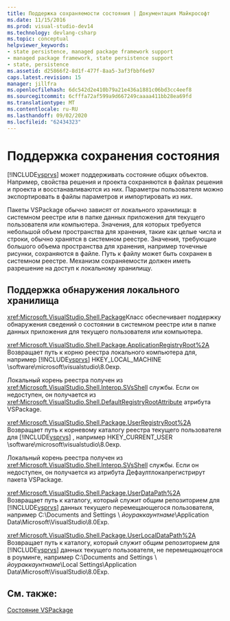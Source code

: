 ```yaml
---
title: Поддержка сохраняемости состояния | Документация Майкрософт
ms.date: 11/15/2016
ms.prod: visual-studio-dev14
ms.technology: devlang-csharp
ms.topic: conceptual
helpviewer_keywords:
- state persistence, managed package framework support
- managed package framework, state persistence support
- state, persistence
ms.assetid: d25866f2-8d1f-477f-8aa5-3af3fbbf6e97
caps.latest.revision: 15
manager: jillfra
ms.openlocfilehash: 6dc542d2e410b79a21e436a1881c06bd3cc4eef8
ms.sourcegitcommit: 6cfffa72af599a9d667249caaaa411bb28ea69fd
ms.translationtype: MT
ms.contentlocale: ru-RU
ms.lasthandoff: 09/02/2020
ms.locfileid: "62434323"
---
```

# <a name="support-for-state-persistence"></a>Поддержка сохранения состояния
[!INCLUDE[vsprvs](../includes/vsprvs-md.md)] может поддерживать состояние общих объектов. Например, свойства решения и проекта сохраняются в файлах решения и проекта и восстанавливаются из них. Параметры пользователя можно экспортировать в файлы параметров и импортировать из них.  
  
 Пакеты VSPackage обычно зависят от локального хранилища: в системном реестре или в папке данных приложения для текущего пользователя или компьютера. Значения, для которых требуется небольшой объем пространства для хранения, такие как целые числа и строки, обычно хранятся в системном реестре. Значения, требующие большого объема пространства для хранения, например точечные рисунки, сохраняются в файле. Путь к файлу может быть сохранен в системном реестре. Механизм сохраняемости должен иметь разрешение на доступ к локальному хранилищу.  
  
## <a name="support-for-locating-local-storage"></a>Поддержка обнаружения локального хранилища  
 <xref:Microsoft.VisualStudio.Shell.Package>Класс обеспечивает поддержку обнаружения сведений о состоянии в системном реестре или в папке данных приложения для текущего пользователя или компьютера.  
  
 <xref:Microsoft.VisualStudio.Shell.Package.ApplicationRegistryRoot%2A>  
 Возвращает путь к корню реестра локального компьютера для, например [!INCLUDE[vsprvs](../includes/vsprvs-md.md)] HKEY_LOCAL_MACHINE \software\microsoft\visualstudio\8.0exp.  
  
 Локальный корень реестра получен из <xref:Microsoft.VisualStudio.Shell.Interop.SVsShell> службы. Если он недоступен, он получается из <xref:Microsoft.VisualStudio.Shell.DefaultRegistryRootAttribute> атрибута VSPackage.  
  
 <xref:Microsoft.VisualStudio.Shell.Package.UserRegistryRoot%2A>  
 Возвращает путь к корневому каталогу реестра текущего пользователя для [!INCLUDE[vsprvs](../includes/vsprvs-md.md)] , например HKEY_CURRENT_USER \software\microsoft\visualstudio\8.0exp.  
  
 Локальный корень реестра получен из <xref:Microsoft.VisualStudio.Shell.Interop.SVsShell> службы. Если он недоступен, он получается из атрибута Дефаултлокалрегистрирут пакета VSPackage.  
  
 <xref:Microsoft.VisualStudio.Shell.Package.UserDataPath%2A>  
 Возвращает путь к каталогу, который служит общим репозиторием для [!INCLUDE[vsprvs](../includes/vsprvs-md.md)] данных текущего перемещающегося пользователя, например C:\Documents and Settings \\ *йоураккаунтнаме*\Application Data\Microsoft\VisualStudio\8.0Exp.  
  
 <xref:Microsoft.VisualStudio.Shell.Package.UserLocalDataPath%2A>  
 Возвращает путь к каталогу, который служит общим репозиторием для [!INCLUDE[vsprvs](../includes/vsprvs-md.md)] данных текущего пользователя, не перемещающегося в роуминге, например C:\Documents and Settings \\ *йоураккаунтнаме*\Local Settings\Application Data\Microsoft\VisualStudio\8.0Exp.  
  
## <a name="see-also"></a>См. также:  
 [Состояние VSPackage](../misc/vspackage-state.md)